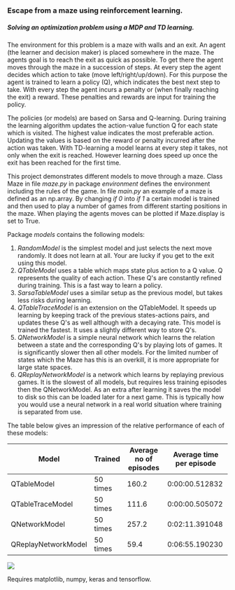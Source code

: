 ### Escape from a maze using reinforcement learning.

##### Solving an optimization problem using a MDP and TD learning. 

The environment for this problem is a maze with walls and an exit. An agent (the learner and decision maker) is placed somewhere in the maze. The agents goal is to reach the exit as quick as possible. To get there the agent moves through the maze in a succession of steps. At every step the agent decides which action to take (move left/right/up/down). For this purpose the agent is trained to learn a policy (Q), which indicates the best next step to take. With every step the agent incurs a penalty or (when finally reaching the exit) a reward. These penalties and rewards are input for training the policy. 

The policies (or models) are based on Sarsa and Q-learning. During training the learning algorithm updates the action-value function Q for each state which is visited. The highest value indicates the most preferable action. Updating the values is based on the reward or penalty incurred after the action was taken. With TD-learning a model learns at every step it takes, not only when the exit is reached. However learning does speed up once the exit has been reached for the first time. 

This project demonstrates different models to move through a maze. Class Maze in file *maze.py* in package *environment* defines the environment including the rules of the game. In file *main.py* an example of a maze is defined as an np.array. By changing *if 0* into *if 1* a certain model is trained and then used to play a number of games from different starting positions in the maze. When playing the agents moves can be plotted if Maze.display is set to True.

Package *models* contains the following models:
1. *RandomModel* is the simplest model and just selects the next move randomly. It does not learn at all. Your are lucky if you get to the exit using this model.
2. *QTableModel* uses a table which maps state plus action to a Q value. Q represents the quality of each action. These Q's are constantly refined during training. This is a fast way to learn a policy.
3. *SarsaTableModel* uses a similar setup as the previous model, but takes less risks during learning.
3. *QTableTraceModel* is an extension on the QTableModel. It speeds up learning by keeping track of the previous states-actions pairs, and updates these Q's as well although with a decaying rate. This model is trained the fastest. It uses a slightly different way to store Q's.
4. *QNetworkModel* is a simple neural network which learns the relation between a state and the corresponding Q's by playing lots of games. It is significantly slower then all other models. For the limited number of states which the Maze has this is an overkill, it is more appropriate for large state spaces.
5. *QReplayNetworkModel* is a network which learns by replaying previous games. It is the slowest of all models, but requires less training episodes then the QNetworkModel. As an extra after learning it saves the model to disk so this can be loaded later for a next game. This is typically how you would use a neural network in a real world situation where training is separated from use. 

The table below gives an impression of the relative performance of each of these models:

| Model | Trained | Average no of episodes | Average time per episode |
| --- | --- | --- | --- | 
| QTableModel | 50 times | 160.2 | 0:00:00.512832 |
| QTableTraceModel | 50 times | 111.6 | 0:00:00.505072 |
| QNetworkModel | 50 times | 257.2 | 0:02:11.391048 |
| QReplayNetworkModel | 50 times | 59.4 | 0:06:55.190230 |

![](https://github.com/erikdelange/Reinforcement-Learning-Maze/blob/master/maze.png)

Requires matplotlib, numpy, keras and tensorflow.
